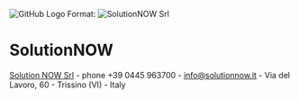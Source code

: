 ![GitHub Logo](/SolutionNOW.svg)
Format: ![SolutionNOW Srl](url)

# SolutionNOW
[Solution NOW Srl](https://solutionnow.it) - phone +39 0445 963700 - info@solutionnow.it - Via del Lavoro, 60 - Trissino (VI) - Italy
